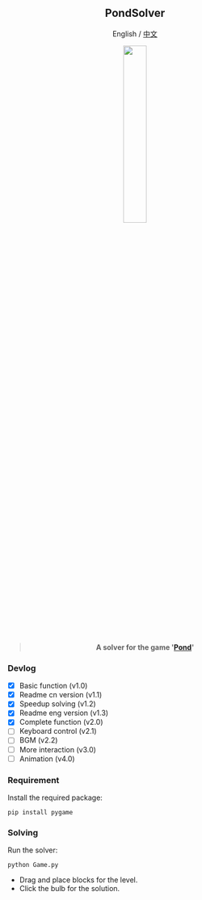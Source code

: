 <!--
 * @Author: Guoxin Wang
 * @Date: 2024-09-17 11:29:44
 * @LastEditors: Guoxin Wang
 * @LastEditTime: 2024-09-26 15:23:58
 * @FilePath: \PondSolver\README_EN.md
 * @Description:
 *
 * Copyright (c) 2024 by Guoxin Wang, All Rights Reserved.
-->

<div align="center">

## PondSolver

English / [中文](README.md)

<p align="center">
  <img src="https://github.com/user-attachments/assets/27fc6ce8-6bb9-4c73-bf20-fa3d0b5a54b4" width="30%">
</p>

> **A solver for the game '[Pond](https://apps.apple.com/us/app/pond-save-the-little-carp/id1090426612)'**

</div>

### Devlog

- [x] Basic function (v1.0)
- [x] Readme cn version (v1.1)
- [x] Speedup solving (v1.2)
- [x] Readme eng version (v1.3)
- [x] Complete function (v2.0)
- [ ] Keyboard control (v2.1)
- [ ] BGM (v2.2)
- [ ] More interaction (v3.0)
- [ ] Animation (v4.0)

### Requirement

Install the required package:

```
pip install pygame
```

### Solving

Run the solver:

```
python Game.py
```

- Drag and place blocks for the level.
- Click the bulb for the solution.
